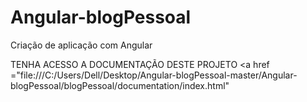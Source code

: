 # Angular-blogPessoal
Criação de aplicação com Angular

TENHA ACESSO A DOCUMENTAÇÃO DESTE PROJETO
<a href ="file:///C:/Users/Dell/Desktop/Angular-blogPessoal-master/Angular-blogPessoal/blogPessoal/documentation/index.html"</a>
